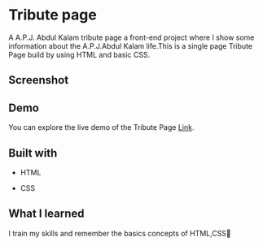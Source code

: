 
# Tribute page
A A.P.J. Abdul Kalam tribute page a front-end project where I show some information about the A.P.J.Abdul Kalam life.This is a single page Tribute Page build by using HTML and basic CSS.

## Screenshot


## Demo
You can explore the live demo of the Tribute Page [Link]( https://vandana915.github.io/TributePage/).


##  Built with
* HTML
+ CSS


## What I learned
I train my skills and remember the basics concepts of HTML,CSS🙂
